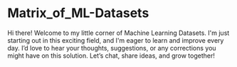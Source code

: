# Matrix_of_ML-Datasets
Hi there! Welcome to my little corner of Machine Learning Datasets. I'm just starting out in this exciting field, and I'm eager to learn and improve every day. I’d love to hear your thoughts, suggestions, or any corrections you might have on this solution. Let’s chat, share ideas, and grow together!
